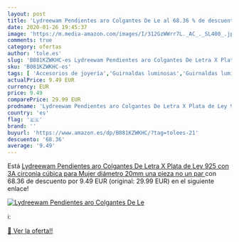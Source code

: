 ```yaml
---
layout: post
title: 'Lydreewam Pendientes aro Colgantes De Le al 68.36 % de descuento'
date: 2020-01-26 19:45:37
image: 'https://m.media-amazon.com/images/I/312GzWWrr7L._AC_._SL400_.jpg'
comments: true
category: ofertas
author: 'tole.es'
slug: 'B081KZWKHC-es Lydreewam Pendientes aro Colgantes De Letra X Plata de Ley...'
sku: 'B081KZWKHC-es'
tags: [ 'Accesorios de joyería','Guirnaldas luminosas','Guirnaldas luminosas de interior','Iluminación','Joyería','Limpieza y cuidado de joyas','de','ley','plata', ]
actualPrice: 9.49 EUR
currency: EUR
price: 9.49
comparePrice: 29.99 EUR
prodname: 'Lydreewam Pendientes aro Colgantes De Letra X Plata de Ley 925 con 3A circonia cúbica para Mujer  diámetro 20mm  una pieza  no un par '
country: 'es'
flag: '🇪🇸'
brand: ''
buyurl: 'https://www.amazon.es/dp/B081KZWKHC/?tag=tolees-21'
descuento: '68.36'
average: '9.49'
---
```


Está [Lydreewam Pendientes aro Colgantes De Letra X Plata de Ley 925 con 3A circonia cúbica para Mujer  diámetro 20mm  una pieza  no un par ](https://www.amazon.es/dp/B081KZWKHC/?tag=tolees-21) con 68.36 de descuento por 9.49 EUR (original: 29.99 EUR) en el siguiente enlace!

[![Lydreewam Pendientes aro Colgantes De Le](https://m.media-amazon.com/images/I/312GzWWrr7L._AC_._SL400_.jpg)](https://www.amazon.es/dp/B081KZWKHC/?tag=tolees-21)

ℹ️:


[🛒 Ver la oferta!!](https://www.amazon.es/dp/B081KZWKHC/?tag=tolees-21)
